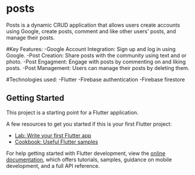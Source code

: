 # posts

Posts is a dynamic CRUD application that allows users create accounts using Google, create posts, comment and like other users' posts, and manage their posts.

#Key Features:
-Google Account Integration: Sign up and log in using Google.
-Post Creation: Share posts with the community using text and or photo.
-Post Engagment: Engage with posts by commenting on and liking posts.
-Post Management: Users can manage their posts by deleting them.

#Technologies used:
-Flutter
-Firebase authentication
-Firebase firestore

## Getting Started

This project is a starting point for a Flutter application.

A few resources to get you started if this is your first Flutter project:

- [Lab: Write your first Flutter app](https://docs.flutter.dev/get-started/codelab)
- [Cookbook: Useful Flutter samples](https://docs.flutter.dev/cookbook)

For help getting started with Flutter development, view the
[online documentation](https://docs.flutter.dev/), which offers tutorials,
samples, guidance on mobile development, and a full API reference.
